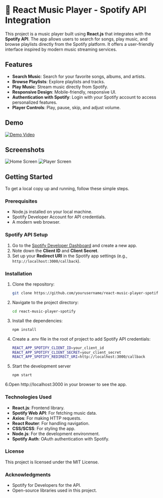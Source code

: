 # 🎵 React Music Player - Spotify API Integration

This project is a music player built using **React.js** that integrates with the **Spotify API**. The app allows users to search for songs, play music, and browse playlists directly from the Spotify platform. It offers a user-friendly interface inspired by modern music streaming services.

## Features

- **Search Music**: Search for your favorite songs, albums, and artists.
- **Browse Playlists**: Explore playlists and tracks.
- **Play Music**: Stream music directly from Spotify.
- **Responsive Design**: Mobile-friendly, responsive UI.
- **Authentication with Spotify**: Login with your Spotify account to access personalized features.
- **Player Controls**: Play, pause, skip, and adjust volume.

## Demo

[![Demo Video](https://user-images-url.com)](https://your-live-demo-link.com)

## Screenshots

![Home Screen](https://link-to-screenshot1.com)
![Player Screen](https://link-to-screenshot2.com)

## Getting Started

To get a local copy up and running, follow these simple steps.

### Prerequisites

- Node.js installed on your local machine.
- Spotify Developer Account for API credentials.
- A modern web browser.

### Spotify API Setup

1. Go to the [Spotify Developer Dashboard](https://developer.spotify.com/dashboard/applications) and create a new app.
2. Note down the **Client ID** and **Client Secret**.
3. Set up your **Redirect URI** in the Spotify app settings (e.g., `http://localhost:3000/callback`).

### Installation

1. Clone the repository:
   ```bash
   git clone https://github.com/yourusername/react-music-player-spotify.git


2. Navigate to the project directory:
   ```bash
   cd react-music-player-spotify

3. Install the dependencies:
   ```bash
   npm install
   
4. Create a .env file in the root of project to add Spotify API credentials:
   ```bash
   REACT_APP_SPOTIFY_CLIENT_ID=your_client_id
   REACT_APP_SPOTIFY_CLIENT_SECRET=your_client_secret
   REACT_APP_SPOTIFY_REDIRECT_URI=http://localhost:3000/callback

5. Start the development server
   ```bash
   npm start
   
6.Open http://localhost:3000 in your browser to see the app.

### Technologies Used
- **React.js**: Frontend library.
- **Spotify Web API**: For fetching music data.
- **Axios**: For making HTTP requests.
- **React Router**: For handling navigation.
- **CSS/SCSS**: For styling the app.
- **Node.js**: For the development environment.
- **Spotify Auth**: OAuth authentication with Spotify.

### License
This project is licensed under the MIT License.

### Acknowledgments
- Spotify for Developers for the API.
- Open-source libraries used in this project.
